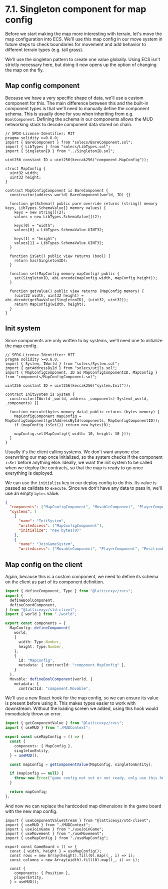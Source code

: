 # 7.1. Singleton component for map config

Before we start making the map more interesting with terrain, let's move the map configuration into ECS. We'll use this map config in our move system in future steps to check boundaries for movement and add behavior to different terrain types (e.g. tall grass).

We'll use the singleton pattern to create one value globally. Using ECS isn't strictly necessary here, but doing it now opens up the option of changing the map on the fly.

## Map config component

Because we have a very specific shape of data, we'll use a custom component for this. The main difference between this and the built-in component types is that we'll need to manually define the component schema. This is usually done for you when inheriting from e.g. `BoolComponent`. Defining the schema in our components allows the MUD networking stack to decode component data stored on chain.

```sol packages/contracts/src/components/MapConfigComponent.sol
// SPDX-License-Identifier: MIT
pragma solidity >=0.8.0;
import { BareComponent } from "solecs/BareComponent.sol";
import { LibTypes } from "solecs/LibTypes.sol";
import { SingletonID } from "../SingletonID.sol";

uint256 constant ID = uint256(keccak256("component.MapConfig"));

struct MapConfig {
  uint32 width;
  uint32 height;
}

contract MapConfigComponent is BareComponent {
  constructor(address world) BareComponent(world, ID) {}

  function getSchema() public pure override returns (string[] memory keys, LibTypes.SchemaValue[] memory values) {
    keys = new string[](2);
    values = new LibTypes.SchemaValue[](2);

    keys[0] = "width";
    values[0] = LibTypes.SchemaValue.UINT32;

    keys[1] = "height";
    values[1] = LibTypes.SchemaValue.UINT32;
  }

  function isSet() public view returns (bool) {
    return has(SingletonID);
  }

  function set(MapConfig memory mapConfig) public {
    set(SingletonID, abi.encode(mapConfig.width, mapConfig.height));
  }

  function getValue() public view returns (MapConfig memory) {
    (uint32 width, uint32 height) = abi.decode(getRawValue(SingletonID), (uint32, uint32));
    return MapConfig(width, height);
  }
}

```

## Init system

Since components are only written to by systems, we'll need one to initialize the map config.

```sol packages/contracts/src/systems/InitSystem.sol
// SPDX-License-Identifier: MIT
pragma solidity >=0.8.0;
import { System, IWorld } from "solecs/System.sol";
import { getAddressById } from "solecs/utils.sol";
import { MapConfigComponent, ID as MapConfigComponentID, MapConfig } from "components/MapConfigComponent.sol";

uint256 constant ID = uint256(keccak256("system.Init"));

contract InitSystem is System {
  constructor(IWorld _world, address _components) System(_world, _components) {}

  function execute(bytes memory data) public returns (bytes memory) {
    MapConfigComponent mapConfig = MapConfigComponent(getAddressById(components, MapConfigComponentID));
    if (mapConfig.isSet()) return new bytes(0);

    mapConfig.set(MapConfig({ width: 10, height: 10 }));
  }
}

```

Usually it's the client calling systems. We don't want anyone else overwriting our map once initialized, so the system checks if the component `isSet` before anything else. Ideally, we want the init system to be called when we deploy the contracts, so that the map is ready to go once everything is deployed.

We can use the `initialize` key in our deploy config to do this. Its value is passed as calldata to `execute`. Since we don't have any data to pass in, we'll use an empty `bytes` value.

```json !#2,4-8 packages/contracts/deploy.json
{
  "components": ["MapConfigComponent", "MovableComponent", "PlayerComponent", "PositionComponent"],
  "systems": [
    {
      "name": "InitSystem",
      "writeAccess": ["MapConfigComponent"],
      "initialize": "new bytes(0)"
    },
    {
      "name": "JoinGameSystem",
      "writeAccess": ["MovableComponent", "PlayerComponent", "PositionComponent"]
```

## Map config on the client

Again, because this is a custom component, we need to define its schema on the client as part of its component definition.

```ts !#1,9-19 packages/client/src/mud/components.ts
import { defineComponent, Type } from "@latticexyz/recs";
import {
  defineBoolComponent,
  defineCoordComponent,
} from "@latticexyz/std-client";
import { world } from "./world";

export const components = {
  MapConfig: defineComponent(
    world,
    {
      width: Type.Number,
      height: Type.Number,
    },
    {
      id: "MapConfig",
      metadata: { contractId: "component.MapConfig" },
    }
  ),
  Movable: defineBoolComponent(world, {
    metadata: {
      contractId: "component.Movable",
```

We'll use a new React hook for the map config, so we can ensure its value is present before using it. This makes types easier to work with downstream. Without the loading screen we added, using this hook would immediately throw an error.

```ts packages/client/src/useMapConfig.ts
import { getComponentValue } from "@latticexyz/recs";
import { useMUD } from "./MUDContext";

export const useMapConfig = () => {
  const {
    components: { MapConfig },
    singletonEntity,
  } = useMUD();

  const mapConfig = getComponentValue(MapConfig, singletonEntity);

  if (mapConfig == null) {
    throw new Error("game config not set or not ready, only use this hook after loading state === LIVE");
  }

  return mapConfig;
};
```

And now we can replace the hardcoded map dimensions in the game board with the new map config.

```tsx !#5,8-10 packages/client/src/GameBoard.tsx
import { useComponentValueStream } from "@latticexyz/std-client";
import { useMUD } from "./MUDContext";
import { useJoinGame } from "./useJoinGame";
import { useMovement } from "./useMovement";
import { useMapConfig } from "./useMapConfig";

export const GameBoard = () => {
  const { width, height } = useMapConfig();
  const rows = new Array(height).fill(0).map((_, i) => i);
  const columns = new Array(width).fill(0).map((_, i) => i);

  const {
    components: { Position },
    playerEntity,
  } = useMUD();
```
